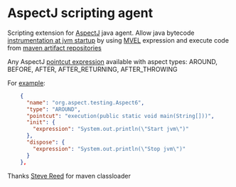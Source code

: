 AspectJ scripting agent
=================

Scripting extension for [AspectJ][1] java agent. Allow java bytecode [instrumentation at jvm startup][2] by using [MVEL][3] expression and execute code from [maven artifact repositories][4]

Any AspectJ [pointcut expression][5] available with aspect types: AROUND, BEFORE, AFTER, AFTER_RETURNING, AFTER_THROWING

For [example][6]:

```json
    {
      "name": "org.aspect.testing.Aspect6",
      "type": "AROUND",
      "pointcut": "execution(public static void main(String[]))",
      "init": {
        "expression": "System.out.println(\"Start jvm\")"
      },
      "dispose": {
        "expression": "System.out.println(\"Stop jvm\")"
      }
    },
```

Thanks [Steve Reed][7] for maven classloader

[1]: http://en.wikipedia.org/wiki/AspectJ "AspectJ"
[2]: https://eclipse.org/aspectj/doc/next/devguide/ltw.html "AspectJ Load-Time Weaving"
[3]: http://en.wikipedia.org/wiki/MVEL "MVEL expression language"
[4]: http://maven.apache.org/guides/introduction/introduction-to-repositories.html "Artifact Repositories"
[5]: https://eclipse.org/aspectj/doc/released/progguide/semantics-pointcuts.html "Pointcuts: Language Semantics"
[6]: https://github.com/igor-suhorukov/aspectj-scripting/blob/master/aspectj-scripting/src/test/resources/instr.json
[7]: https://github.com/smreed "Steve Reed"